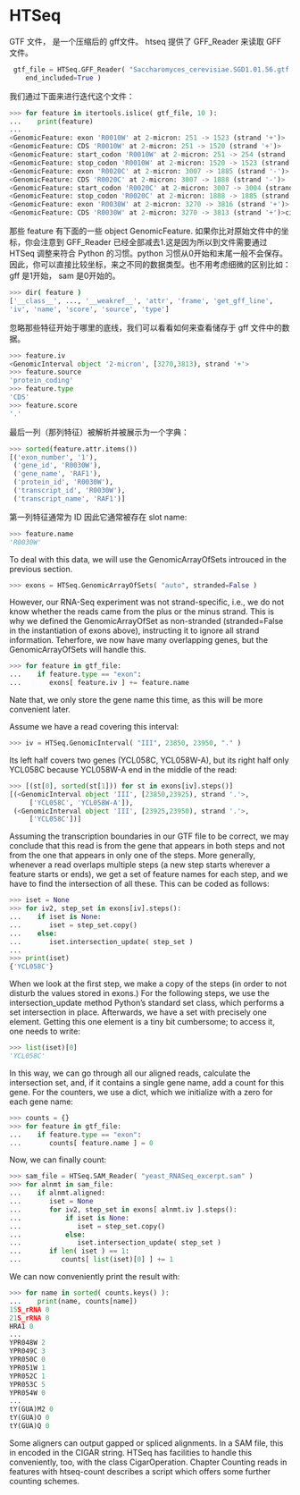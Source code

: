 # HTSeq

GTF 文件， 是一个压缩后的 gff文件。 htseq 提供了 GFF_Reader 来读取 GFF  文件。
```py
 gtf_file = HTSeq.GFF_Reader( "Saccharomyces_cerevisiae.SGD1.01.56.gtf.gz",
    end_included=True )
```

我们通过下面来进行迭代这个文件：
```py
>>> for feature in itertools.islice( gtf_file, 10 ):
...    print(feature)
...
<GenomicFeature: exon 'R0010W' at 2-micron: 251 -> 1523 (strand '+')>
<GenomicFeature: CDS 'R0010W' at 2-micron: 251 -> 1520 (strand '+')>
<GenomicFeature: start_codon 'R0010W' at 2-micron: 251 -> 254 (strand '+')>
<GenomicFeature: stop_codon 'R0010W' at 2-micron: 1520 -> 1523 (strand '+')>
<GenomicFeature: exon 'R0020C' at 2-micron: 3007 -> 1885 (strand '-')>
<GenomicFeature: CDS 'R0020C' at 2-micron: 3007 -> 1888 (strand '-')>
<GenomicFeature: start_codon 'R0020C' at 2-micron: 3007 -> 3004 (strand '-')>
<GenomicFeature: stop_codon 'R0020C' at 2-micron: 1888 -> 1885 (strand '-')>
<GenomicFeature: exon 'R0030W' at 2-micron: 3270 -> 3816 (strand '+')>
<GenomicFeature: CDS 'R0030W' at 2-micron: 3270 -> 3813 (strand '+')>ci
```
那些 feature 有下面的一些 object GenomicFeature. 如果你比对原始文件中的坐标，你会注意到 GFF_Reader 已经全部减去1.这是因为所以到文件需要通过HTSeq 调整来符合 Python 的习惯。python 习惯从0开始和末尾一般不会保存。因此，你可以直接比较坐标，来之不同的数据类型。也不用考虑细微的区别比如：gff 是1开始， sam 是0开始的。

```sh
>>> dir( feature )   
['__class__', ..., '__weakref__', 'attr', 'frame', 'get_gff_line',
'iv', 'name', 'score', 'source', 'type']
```
忽略那些特征开始于哪里的底线，我们可以看看如何来查看储存于 gff 文件中的数据。

```py
>>> feature.iv
<GenomicInterval object '2-micron', [3270,3813), strand '+'>
>>> feature.source
'protein_coding'
>>> feature.type
'CDS'
>>> feature.score
'.'
```
最后一列（那列特征）被解析并被展示为一个字典：
```py
>>> sorted(feature.attr.items())    
[('exon_number', '1'),
 ('gene_id', 'R0030W'),
 ('gene_name', 'RAF1'),
 ('protein_id', 'R0030W'),
 ('transcript_id', 'R0030W'),
 ('transcript_name', 'RAF1')]
```

第一列特征通常为 ID 因此它通常被存在 slot name:
```py
>>> feature.name
'R0030W'
```
To deal with this data, we will use the GenomicArrayOfSets introuced in the previous section.

```py
>>> exons = HTSeq.GenomicArrayOfSets( "auto", stranded=False )
```

However, our RNA-Seq experiment was not strand-specific, i.e., we do not know whether the reads came from the plus or the minus strand. This is why we defined the GenomicArrayOfSet as non-stranded (stranded=False in the instantiation of exons above), instructing it to ignore all strand information. Teherfore, we now have many overlapping genes, but the GenomicArrayOfSets will handle this.

```py
>>> for feature in gtf_file:
...    if feature.type == "exon":
...       exons[ feature.iv ] += feature.name
```

Nate that, we only store the gene name this time, as this will be more convenient later.

Assume we have a read covering this interval:

```py
>>> iv = HTSeq.GenomicInterval( "III", 23850, 23950, "." )
```

Its left half covers two genes (YCL058C, YCL058W-A), but its right half only YCL058C because YCL058W-A end in the middle of the read:

```py
>>> [(st[0], sorted(st[1])) for st in exons[iv].steps()]   
[(<GenomicInterval object 'III', [23850,23925), strand '.'>,
     ['YCL058C', 'YCL058W-A']),
 (<GenomicInterval object 'III', [23925,23950), strand '.'>,
     ['YCL058C'])]
```

Assuming the transcription boundaries in our GTF file to be correct, we may conclude that this read is from the gene that appears in both steps and not from the one that appears in only one of the steps. More generally, whenever a read overlaps multiple steps (a new step starts wherever a feature starts or ends), we get a set of feature names for each step, and we have to find the intersection of all these. This can be coded as follows:

```py
>>> iset = None
>>> for iv2, step_set in exons[iv].steps():
...    if iset is None:
...       iset = step_set.copy()
...    else:
...       iset.intersection_update( step_set )
...
>>> print(iset)
{'YCL058C'}
```


When we look at the first step, we make a copy of the steps (in order to not disturb the values stored in exons.) For the following steps, we use the intersection_update method Python’s standard set class, which performs a set intersection in place. Afterwards, we have a set with precisely one element. Getting this one element is a tiny bit cumbersome; to access it, one needs to write:

```py
>>> list(iset)[0]
'YCL058C'
```

In this way, we can go through all our aligned reads, calculate the intersection set, and, if it contains a single gene name, add a count for this gene. For the counters, we use a dict, which we initialize with a zero for each gene name:

```py
>>> counts = {}
>>> for feature in gtf_file:
...    if feature.type == "exon":
...       counts[ feature.name ] = 0
```
Now, we can finally count:

```py
>>> sam_file = HTSeq.SAM_Reader( "yeast_RNASeq_excerpt.sam" )
>>> for alnmt in sam_file:
...    if alnmt.aligned:
...       iset = None
...       for iv2, step_set in exons[ alnmt.iv ].steps():
...           if iset is None:
...              iset = step_set.copy()
...           else:
...              iset.intersection_update( step_set )
...       if len( iset ) == 1:
...          counts[ list(iset)[0] ] += 1
```

We can now conveniently print the result with:

```py
>>> for name in sorted( counts.keys() ):
...    print(name, counts[name])   
15S_rRNA 0
21S_rRNA 0
HRA1 0
...
YPR048W 2
YPR049C 3
YPR050C 0
YPR051W 1
YPR052C 1
YPR053C 5
YPR054W 0
...
tY(GUA)M2 0
tY(GUA)O 0
tY(GUA)Q 0
```

Some aligners can output gapped or spliced alignments. In a SAM file, this in encoded in the CIGAR string. HTSeq has facilities to handle this conveniently, too, with the class CigarOperation. Chapter Counting reads in features with htseq-count describes a script which offers some further counting schemes.

